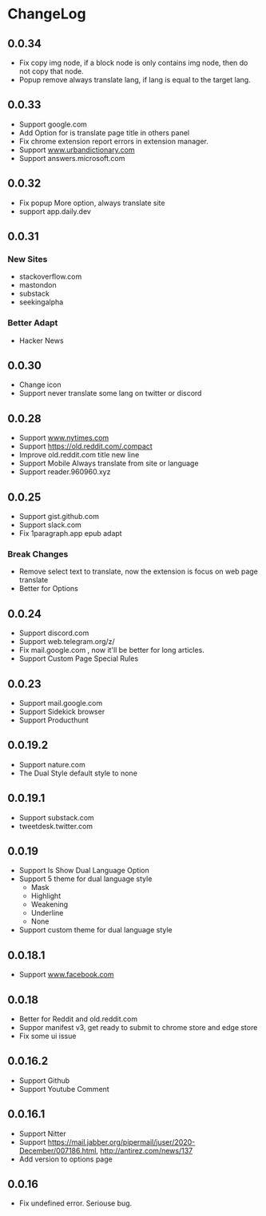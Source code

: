 # ChangeLog


## 0.0.34 

- Fix copy img node, if a block node is only contains img node, then do not copy that node.
- Popup remove always translate lang, if lang is equal to the target lang.

## 0.0.33

- Support google.com
- Add Option for is translate page title in others panel
- Fix chrome extension report errors in extension manager.
- Support www.urbandictionary.com
- Support answers.microsoft.com

## 0.0.32

- Fix popup More option, always translate site
- support app.daily.dev


## 0.0.31

### New Sites

- stackoverflow.com
- mastondon
- substack
- seekingalpha

### Better Adapt

- Hacker News

## 0.0.30

- Change icon
- Support never translate some lang on twitter or discord

## 0.0.28

- Support www.nytimes.com
- Support https://old.reddit.com/.compact
- Improve old.reddit.com title new line
- Support Mobile Always translate from site or language
- Support reader.960960.xyz

## 0.0.25

- Support gist.github.com
- Support slack.com
- Fix 1paragraph.app epub adapt

### Break Changes

- Remove select text to translate, now the extension is focus on web page translate
- Better for Options

## 0.0.24

- Support discord.com
- Support web.telegram.org/z/
- Fix mail.google.com , now it'll be better for long articles.
- Support Custom Page Special Rules

## 0.0.23

- Support mail.google.com
- Support Sidekick browser
- Support Producthunt

## 0.0.19.2

- Support nature.com
- The Dual Style default style to none

## 0.0.19.1

- Support substack.com
- tweetdesk.twitter.com

## 0.0.19

- Support Is Show Dual Language Option
- Support 5 theme for dual language style
  - Mask
  - Highlight
  - Weakening
  - Underline
  - None
- Support custom theme for dual language style

## 0.0.18.1

- Support www.facebook.com


## 0.0.18

- Better for Reddit and old.reddit.com
- Suppor manifest v3, get ready to submit to chrome store and edge store
- Fix some ui issue


## 0.0.16.2

- Support Github
- Support Youtube Comment


## 0.0.16.1

- Support Nitter
- Support https://mail.jabber.org/pipermail/juser/2020-December/007186.html, http://antirez.com/news/137
- Add version to options page

## 0.0.16

- Fix undefined error. Seriouse bug.
